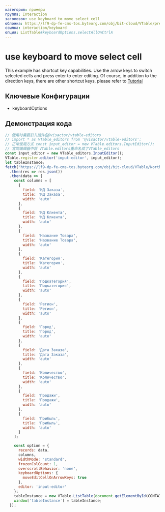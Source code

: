 ```yaml
---
категория: примеры
группа: Interaction
заголовок: use keyboard to move select cell
обложка: https://lf9-dp-fe-cms-tos.byteorg.com/obj/bit-cloud/VTable/preview/arrowkeys-move-select.gif
ссылка: interaction/keyboard
опция: ListTable#keyboardOptions.selectAllOnCtrlA
---
```


# use keyboard to move select cell

This example has shortcut key capabilities. Use the arrow keys to switch selected cells and press enter to enter editing. Of course, in addition to the direction keys, there are other shortcut keys, please refer to [Tutorial](../../guide/shortcut)

## Ключевые Конфигурации

- keyboardOptions

## Демонстрация кода

```javascript livedemo template=vtable
// 使用时需要引入插件包@visactor/vtable-editors
// import * as VTable_editors from '@visactor/vtable-editors';
// 正常使用方式 const input_editor = new VTable.editors.InputEditor();
// 官网编辑器中将 VTable.editors重命名成了VTable_editors
const input_editor = new VTable_editors.InputEditor();
VTable.register.editor('input-editor', input_editor);
let tableInstance;
fetch('https://lf9-dp-fe-cms-tos.byteorg.com/obj/bit-cloud/VTable/North_American_Superstore_data.json')
  .then(res => res.json())
  .then(data => {
    const columns = [
      {
        field: 'ИД Заказа',
        title: 'ИД Заказа',
        width: 'auto'
      },
      {
        field: 'ИД Клиента',
        title: 'ИД Клиента',
        width: 'auto'
      },
      {
        field: 'Название Товара',
        title: 'Название Товара',
        width: 'auto'
      },
      {
        field: 'Категория',
        title: 'Категория',
        width: 'auto'
      },
      {
        field: 'Подкатегория',
        title: 'Подкатегория',
        width: 'auto'
      },
      {
        field: 'Регион',
        title: 'Регион',
        width: 'auto'
      },
      {
        field: 'Город',
        title: 'Город',
        width: 'auto'
      },
      {
        field: 'Дата Заказа',
        title: 'Дата Заказа',
        width: 'auto'
      },
      {
        field: 'Количество',
        title: 'Количество',
        width: 'auto'
      },
      {
        field: 'Продажи',
        title: 'Продажи',
        width: 'auto'
      },
      {
        field: 'Прибыль',
        title: 'Прибыль',
        width: 'auto'
      }
    ];

    const option = {
      records: data,
      columns,
      widthMode: 'standard',
      frozenColCount: 1,
      overscrollBehavior: 'none',
      keyboardOptions: {
        moveEditCellOnArrowKeys: true
      },
      editor: 'input-editor'
    };
    tableInstance = new VTable.ListTable(document.getElementById(CONTAINER_ID), option);
    window['tableInstance'] = tableInstance;
  });
```
